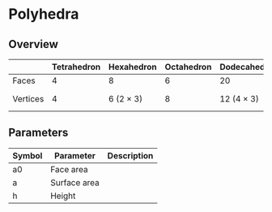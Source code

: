 # Polyhedra


## Overview

|                | Tetrahedron    | Hexahedron     | Octahedron     | Dodecahedron   | Icosahedron    |
|----------------|----------------|----------------|----------------|----------------|----------------|
| Faces          | 4              | 8              | 6              | 20             | 12             |
| Vertices       | 4              | 6 (2 × 3)      | 8              | 12 (4 × 3)     | 20 (8 + 4 × 3) |






## Parameters

| Symbol         | Parameter      | Description    |
|----------------|----------------|----------------|
| a0             | Face area      |                |
| a              | Surface area   |                |
| h              | Height         |                |

